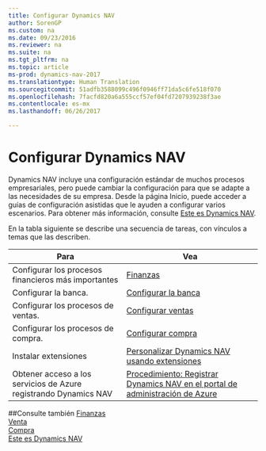 ```yaml
---
title: Configurar Dynamics NAV
author: SorenGP
ms.custom: na
ms.date: 09/23/2016
ms.reviewer: na
ms.suite: na
ms.tgt_pltfrm: na
ms.topic: article
ms-prod: dynamics-nav-2017
ms.translationtype: Human Translation
ms.sourcegitcommit: 51adfb3588099c496f0946ff71da5c6fe518f070
ms.openlocfilehash: 7facfd820a6a555ccf57ef04fd7207939238f3ae
ms.contentlocale: es-mx
ms.lasthandoff: 06/26/2017

---
```


# <a name="set-up-your-dynamics-nav"></a>Configurar Dynamics NAV
Dynamics NAV incluye una configuración estándar de muchos procesos empresariales, pero puede cambiar la configuración para que se adapte a las necesidades de su empresa.
Desde la página Inicio, puede acceder a guías de configuración asistidas que le ayuden a configurar varios escenarios. Para obtener más información, consulte [Este es Dynamics NAV](across-get-started.md).  

En la tabla siguiente se describe una secuencia de tareas, con vínculos a temas que las describen.

| Para                                                                  | Vea                      |
|---------------------------------------------------------------------|--------------------------|
|Configurar los procesos financieros más importantes|[Finanzas](finance-setup-setup-finance-setup.md)|
|Configurar la banca.|[Configurar la banca](bank-setup-banking.md)|
|Configurar los procesos de ventas.|[Configurar ventas](sales-setup-sales.md)|
|Configurar los procesos de compra.|[Configurar compra](purchasing-setup-purchasing.md)|
|Instalar extensiones|[Personalizar Dynamics NAV usando extensiones](ui-extensions.md)|
|Obtener acceso a los servicios de Azure registrando Dynamics NAV|[Procedimiento: Registrar Dynamics NAV en el portal de administración de Azure](ui-how-register-dynamics-nav-azure.md)|

##<a name="see-also"></a>Consulte también
[Finanzas](finance-setup.md)  
[Venta](sales-manage-sales.md)  
[Compra](purchasing-manage-purchasing.md)  
[Este es Dynamics NAV](across-get-started.md)  

